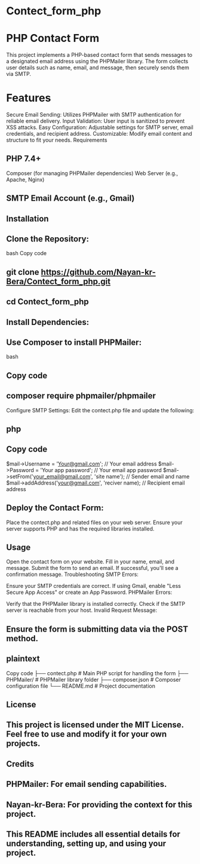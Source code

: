 # Contect_form_php
# PHP Contact Form
This project implements a PHP-based contact form that sends messages to a designated email address using the PHPMailer library. The form collects user details such as name, email, and message, then securely sends them via SMTP.

# Features
Secure Email Sending: Utilizes PHPMailer with SMTP authentication for reliable email delivery.
Input Validation: User input is sanitized to prevent XSS attacks.
Easy Configuration: Adjustable settings for SMTP server, email credentials, and recipient address.
Customizable: Modify email content and structure to fit your needs.
Requirements
## PHP 7.4+
Composer (for managing PHPMailer dependencies)
Web Server (e.g., Apache, Nginx)
## SMTP Email Account (e.g., Gmail)
## Installation
## Clone the Repository:

bash
Copy code
## git clone https://github.com/Nayan-kr-Bera/Contect_form_php.git
## cd Contect_form_php
## Install Dependencies:
## Use Composer to install PHPMailer:

bash
## Copy code
## composer require phpmailer/phpmailer
Configure SMTP Settings:
Edit the contect.php file and update the following:

## php
## Copy code
$mail->Username = 'Your@gmail.com'; // Your email address
$mail->Password = 'Your app password'; // Your email app password
$mail->setFrom('your_email@gmail.com', 'site name'); // Sender email and name
$mail->addAddress('your@gmail.com', 'reciver name); // Recipient email address
## Deploy the Contact Form:
Place the contect.php and related files on your web server. Ensure your server supports PHP and has the required libraries installed.

## Usage
Open the contact form on your website.
Fill in your name, email, and message.
Submit the form to send an email.
If successful, you'll see a confirmation message.
Troubleshooting
SMTP Errors:

Ensure your SMTP credentials are correct.
If using Gmail, enable "Less Secure App Access" or create an App Password.
PHPMailer Errors:

Verify that the PHPMailer library is installed correctly.
Check if the SMTP server is reachable from your host.
Invalid Request Message:

## Ensure the form is submitting data via the POST method.
## plaintext
Copy code
├── contect.php            # Main PHP script for handling the form
├── PHPMailer/             # PHPMailer library folder
├── composer.json          # Composer configuration file
└── README.md              # Project documentation
 ## License
## This project is licensed under the MIT License. Feel free to use and modify it for your own projects.

## Credits
## PHPMailer: For email sending capabilities.
## Nayan-kr-Bera: For providing the context for this project.
## This README includes all essential details for understanding, setting up, and using your project.
